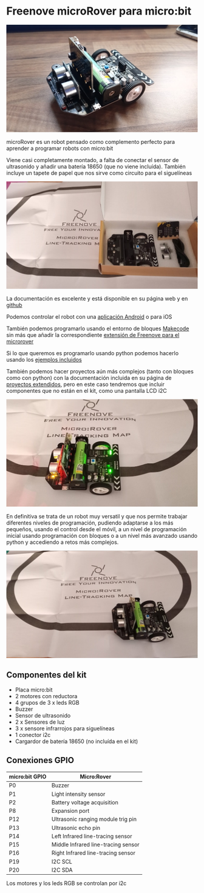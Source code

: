 # Freenove microRover para micro:bit


![](./images/IMG_20201116_131317.jpg)

microRover es un robot pensado como complemento perfecto para aprender a programar robots con micro:bit

Viene casi completamente montado, a falta de conectar el sensor de ultrasonido y añadir una batería 18650 (que no viene incluída). También incluye un tapete de papel que nos sirve como circuito para el siguelíneas

![Contenido del kit](./images/IMG_20201116_131618.jpg)

La documentación es excelente y está disponible en su página web y en [github](https://github.com/Freenove/Freenove_Micro_Rover)

Podemos controlar el robot con una [aplicación Android](https://play.google.com/store/apps/details?id=com.freenove.suhayl.Freenove&hl=es_GT) o para iOS

También podemos programarlo usando el entorno de bloques [Makecode](https://makecode.microbit.org) sin más que añadir la correspondiente [extensión de Freenove para el microrover](https://github.com/Freenove/Makecode-Extension-Rover)

Si lo que queremos es programarlo usando python podemos hacerlo usando los [ejemplos incluidos](https://github.com/Freenove/Freenove_Micro_Rover/tree/master/PythonProjects)

También podemos hacer proyectos aún más complejos (tanto con bloques como con python) con la documentación incluida en su página de [proyectos extendidos](https://github.com/Freenove/Freenove_Micro_Rover_Extended_Projects), pero en este caso tendremos que incluir componentes que no están en el kit, como una pantalla LCD i2C


![](./images/IMG_20201116_131358.jpg)

En definitiva se trata de un robot muy versatil y que nos permite trabajar diferentes niveles de programación, pudiendo adaptarse a los más pequeños, usando el control desde el móvil, a un nivel de programación inicial usando programación con bloques o a un nivel más avanzado usando python y accediendo a retos más complejos.


![Siguelineas](./images/IMG_20201116_131334.jpg)

## Componentes del kit

* Placa micro:bit
* 2 motores con reductora
* 4 grupos de 3 x leds RGB
* Buzzer
* Sensor de ultrasonido
* 2 x Sensores de luz
* 3 x sensore infrarrojos para siguelíneas
* 1 conector i2c
* Cargardor de batería 18650 (no incluída en el kit)

## Conexiones GPIO

|micro:bit GPIO|Micro:Rover
|---|---
|P0|Buzzer
|P1|Light intensity sensor
|P2|Battery voltage acquisition
|P8| Expansion port
|P12|Ultrasonic ranging module trig pin
|P13|Ultrasonic echo pin
|P14|Left Infrared line-tracing sensor
|P15|Middle Infrared line-tracing sensor
|P16|Right Infrared line-tracing sensor
|P19| I2C SCL 
|P20| I2C SDA

Los motores y los leds RGB se controlan por i2c
 